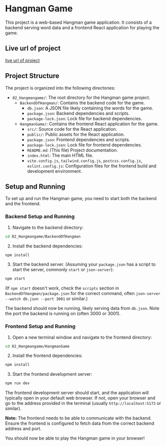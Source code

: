# Hangman Game

This project is a web-based Hangman game application. It consists of a backend serving word data and a frontend React application for playing the game.

## Live url of project

[live url of project](https://hangman-game-p444.vercel.app/)

## Project Structure

The project is organized into the following directories:

- `02_Hangmangame/`: The root directory for the Hangman game project.
    - `BackendOfHangman/`: Contains the backend code for the game.
        - `db.json`: A JSON file likely containing the words for the game.
        - `package.json`: Backend dependencies and scripts.
        - `package-lock.json`: Lock file for backend dependencies.
    - `HangmanGame/`: Contains the frontend React application for the game.
        - `src/`: Source code for the React application.
        - `public/`: Public assets for the React application.
        - `package.json`: Frontend dependencies and scripts.
        - `package-lock.json`: Lock file for frontend dependencies.
        - `README.md`: (This file) Project documentation.
        - `index.html`: The main HTML file.
        - `vite.config.js`, `tailwind.config.js`, `postcss.config.js`, `eslint.config.js`: Configuration files for the frontend build and development environment.

## Setup and Running

To set up and run the Hangman game, you need to start both the backend and the frontend.

### Backend Setup and Running

1. Navigate to the backend directory:
   
```bash
cd 02_Hangmangame/BackendOfHangman
```
2. Install the backend dependencies:
   
```bash
npm install
```
3. Start the backend server. (Assuming your `package.json` has a script to start the server, commonly `start` or `json-server`):
   
```bash
npm start
```
   (If `npm start` doesn't work, check the `scripts` section in `BackendOfHangman/package.json` for the correct command, often `json-server --watch db.json --port 3001` or similar.)

The backend should now be running, likely serving data from `db.json`. Note the port the backend is running on (often 3000 or 3001).

### Frontend Setup and Running

1. Open a new terminal window and navigate to the frontend directory:
   
```bash
cd 02_Hangmangame/HangmanGame
```
2. Install the frontend dependencies:
   
```bash
npm install
```
3. Start the frontend development server:
   
```bash
npm run dev
```

The frontend development server should start, and the application will typically open in your default web browser. If not, open your browser and go to the address provided in the terminal (usually `http://localhost:5173` or similar).

**Note:** The frontend needs to be able to communicate with the backend. Ensure the frontend is configured to fetch data from the correct backend address and port.

You should now be able to play the Hangman game in your browser!